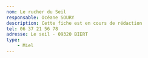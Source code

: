 ```yaml
---
nom: Le rucher du Seil
responsable: Océane SOURY
description: Cette fiche est en cours de rédaction
tel: 06 37 21 56 78
adresse: Le seil - 09320 BIERT
type:
    - Miel
---
```

